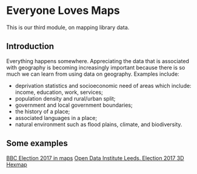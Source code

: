 Everyone Loves Maps
=================

This is our third module, on mapping library data.

Introduction
------------

Everything happens somewhere. Appreciating the data that is associated with geography is becoming increasingly important because there is so much we can learn from using data on geography.  Examples include:

- deprivation statistics and socioeconomic need of areas which include: income, education, work, services;
- population density and rural/urban split;
- government and local government boundaries;
- the history of a place;
- associated languages in a place;
- natural environment such as flood plains, climate, and biodiversity.

Some examples
-------------

[BBC Election 2017 in maps](http://www.bbc.co.uk/news/election-2017-40176349)
[Open Data Institute Leeds.  Election 2017 3D Hexmap](https://parallel.co.uk/election-2017/majority/#15.29/51.4646/-0.0016/0/45)